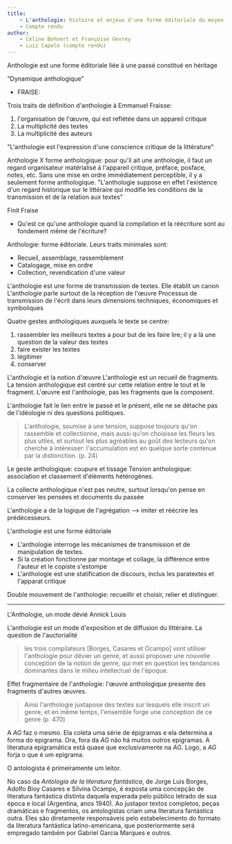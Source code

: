 ```yaml
---
title:
    - L'anthologie: histoire et enjeux d'une forme éditoriale du moyen âge au XXI siècle
    - Compte rendu
author:
    - Céline Bohnert et Françoise Gevrey
    - Luiz Capelo (compte rendu)
--- 
```


Anthologie est une forme éditoriale liée à une passé constitué en héritage

"Dynamique anthologique"

- FRAISE:

Trois traits de définition d'anthologie à Emmanuel Fraisse:
1. l'organisation de l'œuvre, qui est reflétée dans un appareil critique
2. La multiplicité des textes
3. La multiplicité des auteurs

"L'anthologie est l'expression d'une conscience critique de la littérature"

Anthologie X forme anthologique: pour qu'il ait une anthologie, il faut un regard organisateur matérialisé à l'appareil critique, préface, posface, notes, etc.
Sans une mise en ordre immédiatement perceptible, il y a seulement forme anthologique. 
"L'anthologie suppose en effet l'existence d'un regard historique sur le littéraire qui modifie les conditions de la transmission et de la relation aux textes"

Finit Fraise

- Qu'est ce qu'une anthologie quand la compilation et la réécriture sont au fondement même de l'écriture?

Anthologie: forme éditoriale. Leurs traits minimales sont:
- Recueil, assemblage, rassemblement
- Catalogage, mise en ordre
- Collection, revendication d'une valeur

L'anthologie est une forme de transmission de textes. Elle établit un canon
L'anthologie parle surtout de la réception de l'œuvre
Processus de transmission de l'écrit dans leurs dimensions techniques, économiques et symboliques

Quatre gestes anthologiques auxquels le texte se centre:
1. rassembler les meilleurs textes a pour but de les faire lire; il y a là une question de la valeur des textes
2. faire exister les textes
3. légitimer
4. conserver

L'anthologie et la notion d'œuvre
L'anthologie est un recueil de fragments. La tension anthologique est centré sur cette relation entre le tout et le fragment.
L'œuvre est l'anthologie, pas les fragments que la composent.

L'anthologie fait le lien entre le passé et le présent, elle ne se détache pas de l'idéologie ni des questions politiques.

> L'anthologie, soumise à une tension, suppose toujours qu'on rassemble et collectionne, mais aussi qu'on choisisse les fleurs les plus utiles, et surtout les plus agréables au goût des lecteurs qu'on cherche à intéresser: l'accumulation est en quelque sorte contenue par la distionction. (p. 24)

Le geste anthologique: coupure et tissage
Tension anthologique: association et classement d'éléments hétérogènes.

La collecte anthologique n'est pas neutre, surtout lorsqu'on pense en conserver les pensées et documents du passée

L'anthologie a de la logique de l'agrégation --> imiter et réécrire les prédécesseurs.

L'anthologie est une forme éditoriale
- L'anthologie interroge les mécanismes de transmission et de manipulation de textes.
- Si la création fonctionne par montage et collage, la différence entre l'auteur et le copiste s'estompe
- L'anthologie est une statification de discours, inclus les paratextes et l'apparat critique

Double mouvement de l'anthologie: recueillir et choisir, relier et distinguer.

---

L'Anthologie, un mode dévié
Annick Louis

L'anthologie est un mode d'exposition et de diffusion du littéraire.
La question de l'auctorialité

> les trois compilateurs \[Borges, Casares et Ocampo] vont utiliser l'anthologie pour dévier un genre, et aussi proposer une nouvelle conception de la notion de genre, qui met en question les tendances dominantes dans le milieu intellectuel de l'époque.

Effet fragmentaire de l'anthologie: l'œuvre anthologique presente des fragments d'autres œuvres. 

> Ainsi l'anthologie juxtapose des textes sur lesquels elle inscrit un genre, et en même temps, l'ensemble forge une conception de ce genre (p. 470)

A *AG* faz o mesmo. Ela coleta uma série de épigramas e ela determina a forma do epigrama. Ora, fora da *AG* não há muitos outros epigramas. A literatura epigramática está quase que exclusivamente na *AG*. Logo, a *AG* forja o que é um epigrama. 

O antologista é primeiramente um leitor.

No caso da <em>Antologia de la literatura fantástica</em>, de Jorge Luis Borges, Adolfo Bioy Casares e Silvina Ocampo, é exposta uma concepção de literatura fantástica distinta daquela esperada pelo público letrado de sua época e local (Argentina, anos 1940). Ao justapor textos completos, peças dramáticas e fragmentos, os antologistas criam uma literatura fantástica outra. Eles são diretamente responsáveis pelo estabelecimento do formato da literatura fantástica latino-americana, que posteriormente será empregado também por Gabriel Garcia Marques e outros.


